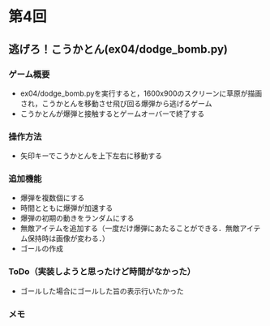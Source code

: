 # 第4回
## 逃げろ！こうかとん(ex04/dodge_bomb.py)
### ゲーム概要
- ex04/dodge_bomb.pyを実行すると，1600x900のスクリーンに草原が描画され，こうかとんを移動させ飛び回る爆弾から逃げるゲーム
- こうかとんが爆弾と接触するとゲームオーバーで終了する

### 操作方法
- 矢印キーでこうかとんを上下左右に移動する

### 追加機能
- 爆弾を複数個にする
- 時間とともに爆弾が加速する
- 爆弾の初期の動きをランダムにする
- 無敵アイテムを追加する（一度だけ爆弾にあたることができる．無敵アイテム保持時は画像が変わる．）
- ゴールの作成

### ToDo（実装しようと思ったけど時間がなかった）
- ゴールした場合にゴールした旨の表示行いたかった
### メモ